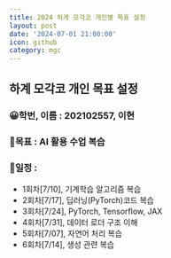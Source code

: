 ```yaml
---
title: 2024 하계 모각코 개인별 목표 설정
layout: post
date: '2024-07-01 21:00:00'
icon: github
category: mgc
---
```


## 하계 모각코 개인 목표 설정
### 😀학번, 이름 : 202102557, 이현
### 🎡목표 : AI 활용 수업 복습



### 📄일정 :
- 1회차\[7/10],  기계학습 알고리즘 복습
- 2회차\[7/17],  딥러닝(PyTorch)코드 복습
- 3회차\[7/24],  PyTorch, Tensorflow, JAX
- 4회차\[7/31],  데이터 로더 구조 이해
- 5회차\[7/07],  자연어 처리 복습
- 6회차\[7/14],  생성 관련 복습

